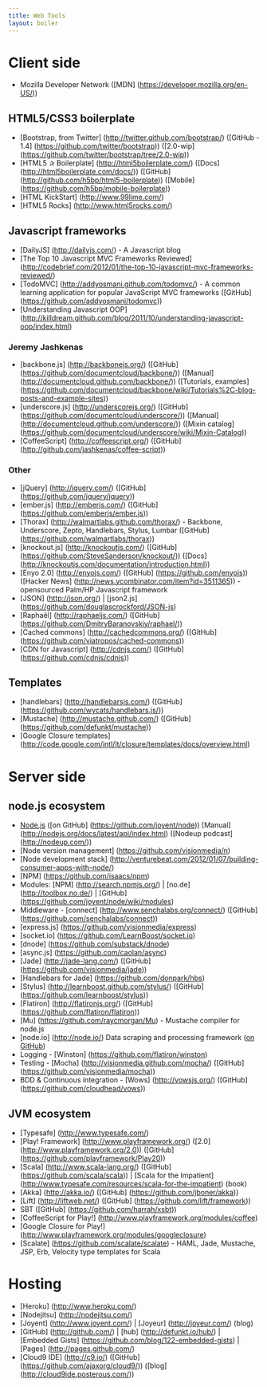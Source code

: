 ```yaml
---
title: Web Tools
layout: boiler
---
```


# Client side

* Mozilla Developer Network ([MDN] (https://developer.mozilla.org/en-US/))

## HTML5/CSS3 boilerplate

* [Bootstrap, from Twitter] (http://twitter.github.com/bootstrap/) ([GitHub - 1.4] (https://github.com/twitter/bootstrap)) ([2.0-wip] (https://github.com/twitter/bootstrap/tree/2.0-wip))
* [HTML5 ✰ Boilerplate] (http://html5boilerplate.com/) ([Docs] (http://html5boilerplate.com/docs/)) ([GitHub] (http://github.com/h5bp/html5-boilerplate)) ([Mobile] (https://github.com/h5bp/mobile-boilerplate))
* [HTML KickStart] (http://www.99lime.com/)
* [HTML5 Rocks] (http://www.html5rocks.com/)

## Javascript frameworks

* [DailyJS] (http://dailyjs.com/) - A Javascript blog
* [The Top 10 Javascript MVC Frameworks Reviewed] (http://codebrief.com/2012/01/the-top-10-javascript-mvc-frameworks-reviewed/)
* [TodoMVC] (http://addyosmani.github.com/todomvc/) - A common learning application for popular JavaScript MVC frameworks ([GitHub] (https://github.com/addyosmani/todomvc))
* [Understanding Javascript OOP] (http://killdream.github.com/blog/2011/10/understanding-javascript-oop/index.html)

### Jeremy Jashkenas

* [backbone.js] (http://backbonejs.org/) ([GitHub] (https://github.com/documentcloud/backbone/)) ([Manual] (http://documentcloud.github.com/backbone/))
([Tutorials, examples] (https://github.com/documentcloud/backbone/wiki/Tutorials%2C-blog-posts-and-example-sites))
* [underscore.js] (http://underscorejs.org/) ([GitHub] (https://github.com/documentcloud/underscore/)) ([Manual] (http://documentcloud.github.com/underscore/))
([Mixin catalog] (https://github.com/documentcloud/underscore/wiki/Mixin-Catalog))
* [CoffeeScript] (http://coffeescript.org/) ([GitHub] (http://github.com/jashkenas/coffee-script))

### Other

* [jQuery] (http://jquery.com/) ([GitHub] (https://github.com/jquery/jquery))
* [ember.js] (http://emberjs.com/) ([GitHub] (https://github.com/emberjs/ember.js))
* [Thorax] (http://walmartlabs.github.com/thorax/) - Backbone, Underscore, Zepto, Handlebars, Stylus, Lumbar ([GitHub] (https://github.com/walmartlabs/thorax))
* [knockout.js] (http://knockoutjs.com/) ([GitHub] (https://github.com/SteveSanderson/knockout/)) ([Docs] (http://knockoutjs.com/documentation/introduction.html))
* [Enyo 2.0] (http://enyojs.com/) ([GitHub] (https://github.com/enyojs)) ([Hacker News] (http://news.ycombinator.com/item?id=3511365)) - opensourced Palm/HP Javascript framework
* [JSON] (http://json.org/) | [json2.js] (https://github.com/douglascrockford/JSON-js)
* [Raphaël] (http://raphaeljs.com/) ([GitHub] (https://github.com/DmitryBaranovskiy/raphael/))
* [Cached commons] (http://cachedcommons.org/) ([GitHub] (https://github.com/viatropos/cached-commons))
* [CDN for Javascript] (http://cdnjs.com/) ([GitHub] (https://github.com/cdnjs/cdnjs))

## Templates

* [handlebars] (http://handlebarsjs.com/) ([GitHub] (https://github.com/wycats/handlebars.js/))
* [Mustache] (http://mustache.github.com/) ([GitHub] (https://github.com/defunkt/mustache))
* [Google Closure templates] (http://code.google.com/intl/lt/closure/templates/docs/overview.html)

# Server side

## node.js ecosystem

* [Node.js](http://nodejs.org/) ([on GitHub] (https://github.com/joyent/node)) [Manual] (http://nodejs.org/docs/latest/api/index.html) ([Nodeup podcast] (http://nodeup.com/))
* [Node version management] (https://github.com/visionmedia/n)
* [Node development stack] (http://venturebeat.com/2012/01/07/building-consumer-apps-with-node/)
* [NPM] (https://github.com/isaacs/npm)
* Modules: [NPM] (http://search.npmjs.org/) | [no.de] (http://toolbox.no.de/) | [GitHub] (https://github.com/joyent/node/wiki/modules)
* Middleware - [connect] (http://www.senchalabs.org/connect/) ([GitHub] (https://github.com/senchalabs/connect))
* [express.js] (https://github.com/visionmedia/express)
* [socket.io] (https://github.com/LearnBoost/socket.io)
* [dnode] (https://github.com/substack/dnode)
* [async.js] (https://github.com/caolan/async)
* [Jade] (http://jade-lang.com/) ([GitHub] (https://github.com/visionmedia/jade))
* [Handlebars for Jade] (https://github.com/donpark/hbs)
* [Stylus] (http://learnboost.github.com/stylus/) ([GitHub] (https://github.com/learnboost/stylus))
* [Flatiron] (http://flatironjs.org/) ([GitHub] (https://github.com/flatiron/flatiron))
* [Mu] (https://github.com/raycmorgan/Mu) - Mustache compiler for node.js
* [node.io] (http://node.io/) Data scraping and processing framework ([on GitHub](https://github.com/chriso/node.io))
* Logging - [Winston] (https://github.com/flatiron/winston)
* Testing - [Mocha] (http://visionmedia.github.com/mocha/) ([GitHub] (https://github.com/visionmedia/mocha))
* BDD & Continuous integration - [Wows] (http://vowsjs.org/) ([GitHub] (https://github.com/cloudhead/vows))

## JVM ecosystem

* [Typesafe] (http://www.typesafe.com/)
* [Play! Framework] (http://www.playframework.org/) ([2.0] (http://www.playframework.org/2.0)) ([GitHub] (https://github.com/playframework/Play20))
* [Scala] (http://www.scala-lang.org/) ([GitHub] (https://github.com/scala/scala)) | [Scala for the Impatient] (http://www.typesafe.com/resources/scala-for-the-impatient) (book)
* [Akka] (http://akka.io/) ([GitHub] (https://github.com/jboner/akka))
* [Lift] (http://liftweb.net/) ([GitHub] (https://github.com/lift/framework))
* SBT ([GitHub] (https://github.com/harrah/xsbt))
* [CoffeeScript for Play!] (http://www.playframework.org/modules/coffee)
* [Google Closure for Play!] (http://www.playframework.org/modules/googleclosure)
* [Scalate] (https://github.com/scalate/scalate) - HAML, Jade, Mustache, JSP, Erb, Velocity type templates for Scala

# Hosting

* [Heroku] (http://www.heroku.com/)
* [Nodejitsu] (http://nodejitsu.com/)
* [Joyent] (http://www.joyent.com/) | [Joyeur] (http://joyeur.com/) (blog)
* [GitHub] (http://github.com/) | [hub] (http://defunkt.io/hub/) | [Embedded Gists] (https://github.com/blog/122-embedded-gists) | [Pages] (http://pages.github.com/)
* [Cloud9 IDE] (http://c9.io/) ([GitHub] (https://github.com/ajaxorg/cloud9/)) ([blog] (http://cloud9ide.posterous.com/))
